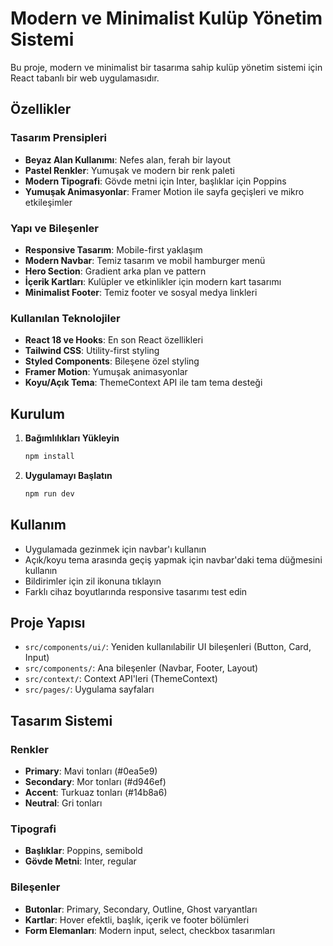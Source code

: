 # Modern ve Minimalist Kulüp Yönetim Sistemi

Bu proje, modern ve minimalist bir tasarıma sahip kulüp yönetim sistemi için React tabanlı bir web uygulamasıdır.

## Özellikler

### Tasarım Prensipleri
- **Beyaz Alan Kullanımı**: Nefes alan, ferah bir layout
- **Pastel Renkler**: Yumuşak ve modern bir renk paleti
- **Modern Tipografi**: Gövde metni için Inter, başlıklar için Poppins
- **Yumuşak Animasyonlar**: Framer Motion ile sayfa geçişleri ve mikro etkileşimler

### Yapı ve Bileşenler
- **Responsive Tasarım**: Mobile-first yaklaşım
- **Modern Navbar**: Temiz tasarım ve mobil hamburger menü
- **Hero Section**: Gradient arka plan ve pattern
- **İçerik Kartları**: Kulüpler ve etkinlikler için modern kart tasarımı
- **Minimalist Footer**: Temiz footer ve sosyal medya linkleri

### Kullanılan Teknolojiler
- **React 18 ve Hooks**: En son React özellikleri
- **Tailwind CSS**: Utility-first styling
- **Styled Components**: Bileşene özel styling
- **Framer Motion**: Yumuşak animasyonlar
- **Koyu/Açık Tema**: ThemeContext API ile tam tema desteği

## Kurulum

1. **Bağımlılıkları Yükleyin**
   ```bash
   npm install
   ```

2. **Uygulamayı Başlatın**
   ```bash
   npm run dev
   ```

## Kullanım

- Uygulamada gezinmek için navbar'ı kullanın
- Açık/koyu tema arasında geçiş yapmak için navbar'daki tema düğmesini kullanın
- Bildirimler için zil ikonuna tıklayın
- Farklı cihaz boyutlarında responsive tasarımı test edin

## Proje Yapısı

- `src/components/ui/`: Yeniden kullanılabilir UI bileşenleri (Button, Card, Input)
- `src/components/`: Ana bileşenler (Navbar, Footer, Layout)
- `src/context/`: Context API'leri (ThemeContext)
- `src/pages/`: Uygulama sayfaları

## Tasarım Sistemi

### Renkler
- **Primary**: Mavi tonları (#0ea5e9)
- **Secondary**: Mor tonları (#d946ef)
- **Accent**: Turkuaz tonları (#14b8a6)
- **Neutral**: Gri tonları

### Tipografi
- **Başlıklar**: Poppins, semibold
- **Gövde Metni**: Inter, regular

### Bileşenler
- **Butonlar**: Primary, Secondary, Outline, Ghost varyantları
- **Kartlar**: Hover efektli, başlık, içerik ve footer bölümleri
- **Form Elemanları**: Modern input, select, checkbox tasarımları
